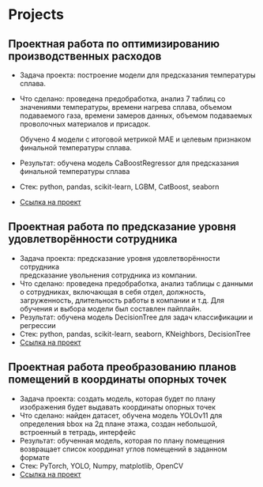 # Projects
## Проектная работа по оптимизированию производственных расходов
* Задача проекта: построение модели для предсказания температуры сплава. 
* Что сделано: проведена предобработка, анализ 7 таблиц со значениями температуры, времени нагрева сплава, объемом подаваемого газа, времени замеров данных, объемом подаваемых проволочных материалов и присадок.
  
  Обучено 4 модели с итоговой метрикой MAE и целевым признаком финальной температуры сплава.
* Результат: обучена модель CaBoostRegressor для предсказания финальной 
температуры сплава
* Стек: python, pandas, scikit-learn, LGBM, CatBoost, seaborn 
* [Ссылка на проект](https://github.com/StepanSuharev/Projects/tree/main/metal%20project)
## Проектная работа по предсказание уровня удовлетворённости сотрудника
* Задача проекта: предсказание уровня удовлетворённости сотрудника\
предсказание увольнения сотрудника из компании. 
* Что сделано: проведена предобработка, анализ таблицы с данными о сотрудниках, включающая в себя отдел, должность, загруженность, длительность работы в компании и т.д. Для обучения и выбора модели был составлен пайплайн.
* Результат: обучена модель DecisionTree для задач классификации и регрессии
* Стек: python, pandas, scikit-learn, seaborn, KNeighbors, DecisionTree
* [Ссылка на проект](https://github.com/StepanSuharev/Projects/tree/main/satisfaction%20rate)
## Проектная работа преобразованию планов помещений в координаты опорных точек
* Задача проекта: создать модель, которая будет по плану изображения будет выдавать координаты опорных точек
* Что сделано: найден датасет, обучена модель YOLOv11 для определения bbox на 2д плане этажа, создан небольшой, встроенный в тетрадь, интерфейс  
* Результат: обученная модель, которая по плану помещения возвращает список координат углов помещений в заданном формате
* Стек: PyTorch, YOLO, Numpy, matplotlib, OpenCV
* [Ссылка на проект](https://github.com/StepanSuharev/Projects/tree/main/XR%20Place)
